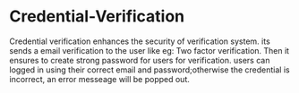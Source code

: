 # Credential-Verification
Credential verification enhances the security of verification system.
its sends a email verification to the user like eg: Two factor verification.
Then it ensures to create strong password for users for verification.
users can logged in using  their correct email and password;otherwise the credential is incorrect, an error messeage will be popped out.
